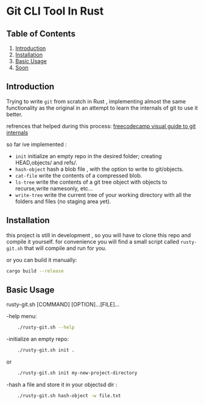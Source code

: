 # Git CLI Tool In Rust

## Table of Contents

1. [Introduction](#introduction)
2. [Installation](#installation)
3. [Basic Usage](#basic-usage)
4. [Soon](#Soon)

## Introduction

Trying to write `git` from scratch in Rust , implementing almost the same functionality as the original in an attempt to learn the internals of 
git to use it better.

refrences that helped during this process:
[freecodecamp visual guide to git internals](https://www.freecodecamp.org/news/git-internals-objects-branches-create-repo/)

so far ive implemented :

- `init` initialize an empty repo in the desired folder; creating HEAD,objects/ and refs/.
- `hash-object` hash a blob file , with the option to write to git/objects.
- `cat-file` write the contents of a compressed blob.
- `ls-tree` write the contents of a git tree object with objects to recurse,write namesonly, etc...
- `write-tree` write the current tree of your working directory with all the folders and files (no staging area yet).

## Installation

this project is still in development , so you will have to clone this repo and compile it yourself.
for convenience you will find a small script called `rusty-git.sh` that will compile and run for you.

or you can build it manually:

```sh
cargo build --release
```

## Basic Usage

rusty-git.sh [COMMAND] [OPTION]...[FILE]...


-help menu:
```sh
    ./rusty-git.sh --help
```


-initialize an empty repo:
```sh
    ./rusty-git.sh init .
```

or

```sh
    ./rusty-git.sh init my-new-project-directory
```

-hash a file and store it in your objectsd dir :
```sh
    ./rusty-git.sh hash-object -w file.txt
```

